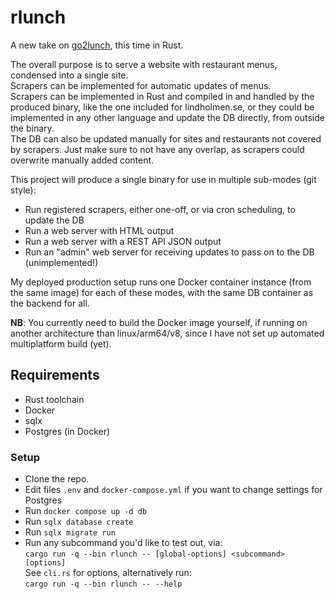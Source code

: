 # rlunch

A new take on [go2lunch](https://github.com/oddlid/go2lunch),
this time in Rust.

The overall purpose is to serve a website with restaurant menus,
condensed into a single site.\
Scrapers can be implemented for automatic updates of menus.\
Scrapers can be implemented in Rust and compiled in and handled by
the produced binary, like the one included for lindholmen.se, or
they could be implemented in any other language and update the DB
directly, from outside the binary.\
The DB can also be updated manually for sites and restaurants not
covered by scrapers. Just make sure to not have any overlap, as
scrapers could overwrite manually added content.

This project will produce a single binary for use in multiple sub-modes (git style):

- Run registered scrapers, either one-off, or via cron scheduling, to update the DB
- Run a web server with HTML output
- Run a web server with a REST API JSON output
- Run an "admin" web server for receiving updates to pass on to the DB (unimplemented!)

My deployed production setup runs one Docker container instance (from the
same image) for each of these modes, with the same DB container as
the backend for all.

**NB**: You currently need to build the Docker image yourself, if
running on another architecture than linux/arm64/v8, since I have
not set up automated multiplatform build (yet).

## Requirements

- Rust toolchain
- Docker
- sqlx
- Postgres (in Docker)

### Setup

- Clone the repo.
- Edit files `.env` and `docker-compose.yml` if you want to change
  settings for Postgres
- Run `docker compose up -d db`
- Run `sqlx database create`
- Run `sqlx migrate run`
- Run any subcommand you'd like to test out, via:\
  `cargo run -q --bin rlunch -- [global-options] <subcommand> [options]`\
  See `cli.rs` for options, alternatively run:\
  `cargo run -q --bin rlunch -- --help`
